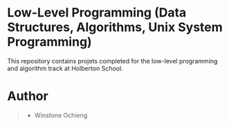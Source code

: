 # Low-Level Programming (Data Structures, Algorithms, Unix System Programming)

This repository contains projets completed for the low-level programming and algorithm track at Holberton School.

# **Author**

> - Winstone Ochieng
